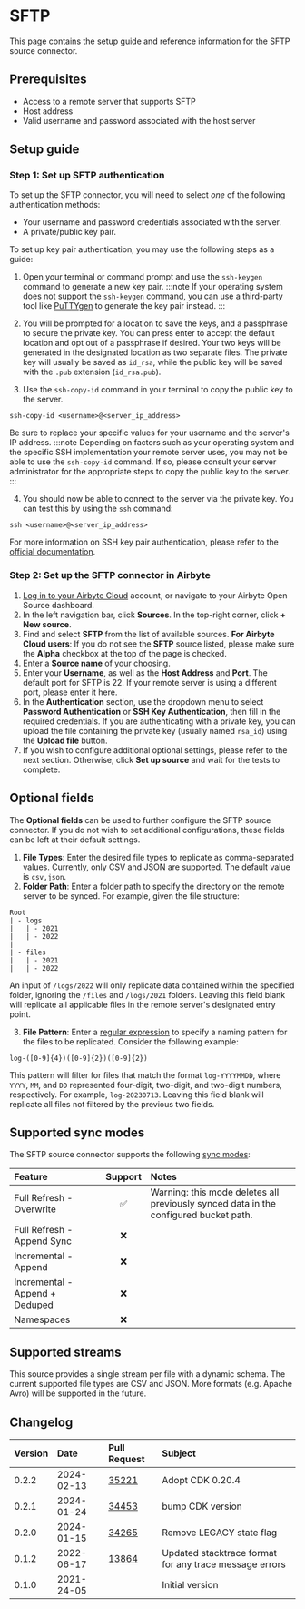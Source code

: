 # SFTP

This page contains the setup guide and reference information for the SFTP source connector.

## Prerequisites

- Access to a remote server that supports SFTP
- Host address
- Valid username and password associated with the host server

## Setup guide

### Step 1: Set up SFTP authentication

To set up the SFTP connector, you will need to select _one_ of the following authentication methods:

- Your username and password credentials associated with the server.
- A private/public key pair.

To set up key pair authentication, you may use the following steps as a guide:

1. Open your terminal or command prompt and use the `ssh-keygen` command to generate a new key pair.
   :::note
   If your operating system does not support the `ssh-keygen` command, you can use a third-party tool like [PuTTYgen](https://www.puttygen.com/) to generate the key pair instead.
   :::

2. You will be prompted for a location to save the keys, and a passphrase to secure the private key. You can press enter to accept the default location and opt out of a passphrase if desired. Your two keys will be generated in the designated location as two separate files. The private key will usually be saved as `id_rsa`, while the public key will be saved with the `.pub` extension (`id_rsa.pub`).

3. Use the `ssh-copy-id` command in your terminal to copy the public key to the server.

```
ssh-copy-id <username>@<server_ip_address>
```

Be sure to replace your specific values for your username and the server's IP address.
:::note
Depending on factors such as your operating system and the specific SSH implementation your remote server uses, you may not be able to use the `ssh-copy-id` command. If so, please consult your server administrator for the appropriate steps to copy the public key to the server.
:::

4. You should now be able to connect to the server via the private key. You can test this by using the `ssh` command:

```
ssh <username>@<server_ip_address>
```

For more information on SSH key pair authentication, please refer to the
[official documentation](https://www.ssh.com/academy/ssh/keygen).

### Step 2: Set up the SFTP connector in Airbyte

1. [Log in to your Airbyte Cloud](https://cloud.airbyte.com/workspaces) account, or navigate to your Airbyte Open Source dashboard.
2. In the left navigation bar, click **Sources**. In the top-right corner, click **+ New source**.
3. Find and select **SFTP** from the list of available sources.
   <!-- env:cloud -->
   **For Airbyte Cloud users**: If you do not see the **SFTP** source listed, please make sure the **Alpha** checkbox at the top of the page is checked.
   <!-- /env:cloud -->
4. Enter a **Source name** of your choosing.
5. Enter your **Username**, as well as the **Host Address** and **Port**. The default port for SFTP is 22. If your remote server is using a different port, please enter it here.
6. In the **Authentication** section, use the dropdown menu to select **Password Authentication** or **SSH Key Authentication**, then fill in the required credentials. If you are authenticating with a private key, you can upload the file containing the private key (usually named `rsa_id`) using the **Upload file** button.
7. If you wish to configure additional optional settings, please refer to the next section. Otherwise, click **Set up source** and wait for the tests to complete.

## Optional fields

The **Optional fields** can be used to further configure the SFTP source connector. If you do not wish to set additional configurations, these fields can be left at their default settings.

1. **File Types**: Enter the desired file types to replicate as comma-separated values. Currently, only CSV and JSON are supported. The default value is `csv,json`.
2. **Folder Path**: Enter a folder path to specify the directory on the remote server to be synced. For example, given the file structure:

```
Root
| - logs
|   | - 2021
|   | - 2022
|
| - files
|   | - 2021
|   | - 2022
```

An input of `/logs/2022` will only replicate data contained within the specified folder, ignoring the `/files` and `/logs/2021` folders. Leaving this field blank will replicate all applicable files in the remote server's designated entry point.

3. **File Pattern**: Enter a [regular expression](https://docs.oracle.com/javase/8/docs/api/java/util/regex/Pattern.html) to specify a naming pattern for the files to be replicated. Consider the following example:

```
log-([0-9]{4})([0-9]{2})([0-9]{2})
```

This pattern will filter for files that match the format `log-YYYYMMDD`, where `YYYY`, `MM`, and `DD` represented four-digit, two-digit, and two-digit numbers, respectively. For example, `log-20230713`. Leaving this field blank will replicate all files not filtered by the previous two fields.

## Supported sync modes

The SFTP source connector supports the following [sync modes](/cloud/core-concepts#connection-sync-modes):

| Feature                        | Support | Notes                                                                                |
| :----------------------------- | :-----: | :----------------------------------------------------------------------------------- |
| Full Refresh - Overwrite       |   ✅    | Warning: this mode deletes all previously synced data in the configured bucket path. |
| Full Refresh - Append Sync     |   ❌    |                                                                                      |
| Incremental - Append           |   ❌    |                                                                                      |
| Incremental - Append + Deduped |   ❌    |                                                                                      |
| Namespaces                     |   ❌    |                                                                                      |

## Supported streams

This source provides a single stream per file with a dynamic schema. The current supported file types are CSV and JSON.
More formats \(e.g. Apache Avro\) will be supported in the future.

## Changelog

| Version | Date       | Pull Request                                             | Subject                                                |
| :------ | :--------- | :------------------------------------------------------- | :----------------------------------------------------- |
| 0.2.2   | 2024-02-13 | [35221](https://github.com/airbytehq/airbyte/pull/35221) | Adopt CDK 0.20.4                                       |
| 0.2.1   | 2024-01-24 | [34453](https://github.com/airbytehq/airbyte/pull/34453) | bump CDK version                                       |
| 0.2.0   | 2024-01-15 | [34265](https://github.com/airbytehq/airbyte/pull/34265) | Remove LEGACY state flag                               |
| 0.1.2   | 2022-06-17 | [13864](https://github.com/airbytehq/airbyte/pull/13864) | Updated stacktrace format for any trace message errors |
| 0.1.0   | 2021-24-05 |                                                          | Initial version                                        |
